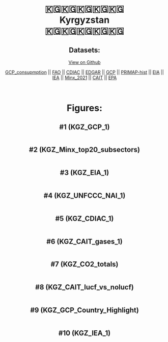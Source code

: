 
<center>
<h1 align="center">
🇰🇬🇰🇬🇰🇬🇰🇬🇰🇬
<br>
Kyrgyzstan
<br>
🇰🇬🇰🇬🇰🇬🇰🇬🇰🇬
</h1>
<h2>Datasets:</h2>
<p><a href="https://github.com/dquintani/GreenhouseData/tree/master/country_data/KGZ_Kyrgyzstan/data">View on Github</a>
<br></p><p><a href="data/KGZ_GCP_consupmption.csv">GCP_consupmption</a> || <a href="data/KGZ_FAO.csv">FAO</a> || <a href="data/KGZ_CDIAC.csv">CDIAC</a> || <a href="data/KGZ_EDGAR.csv">EDGAR</a> || <a href="data/KGZ_GCP.csv">GCP</a> || <a href="data/KGZ_PRIMAP-hist.csv">PRIMAP-hist</a> || <a href="data/KGZ_EIA.csv">EIA</a> || <a href="data/KGZ_IEA.csv">IEA</a> || <a href="data/KGZ_Minx_2021.csv">Minx_2021</a> || <a href="data/KGZ_CAIT.csv">CAIT</a> || <a href="data/KGZ_EPA.csv">EPA</a></p><p><br></p>
<h1>Figures:</h1><h2>#1 (KGZ_GCP_1)</h2>
<p><img alt="" src="figures/KGZ_GCP_1.png" /></p><h2>#2 (KGZ_Minx_top20_subsectors)</h2>
<p><img alt="" src="figures/KGZ_Minx_top20_subsectors.png" /></p><h2>#3 (KGZ_EIA_1)</h2>
<p><img alt="" src="figures/KGZ_EIA_1.png" /></p><h2>#4 (KGZ_UNFCCC_NAI_1)</h2>
<p><img alt="" src="figures/KGZ_UNFCCC_NAI_1.png" /></p><h2>#5 (KGZ_CDIAC_1)</h2>
<p><img alt="" src="figures/KGZ_CDIAC_1.png" /></p><h2>#6 (KGZ_CAIT_gases_1)</h2>
<p><img alt="" src="figures/KGZ_CAIT_gases_1.png" /></p><h2>#7 (KGZ_CO2_totals)</h2>
<p><img alt="" src="figures/KGZ_CO2_totals.png" /></p><h2>#8 (KGZ_CAIT_lucf_vs_nolucf)</h2>
<p><img alt="" src="figures/KGZ_CAIT_lucf_vs_nolucf.png" /></p><h2>#9 (KGZ_GCP_Country_Highlight)</h2>
<p><img alt="" src="figures/KGZ_GCP_Country_Highlight.png" /></p><h2>#10 (KGZ_IEA_1)</h2>
<p><img alt="" src="figures/KGZ_IEA_1.png" /></p>